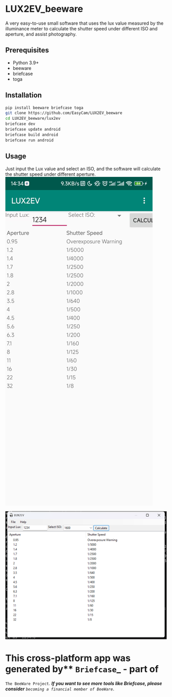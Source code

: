# LUX2EV_beeware
A very easy-to-use small software that uses the lux value measured by the illuminance meter to calculate the shutter speed under different ISO and aperture, and assist photography. 


## Prerequisites

- Python 3.9+
- beeware
- briefcase
- toga

## Installation


```Bash
pip install beeware briefcase toga
git clone https://github.com/EasyCam/LUX2EV_beeware
cd LUX2EV_beeware/lux2ev
briefcase dev
briefcase update android
briefcase build android
briefcase run android
```

## Usage

Just input the Lux value and select an ISO, and the software will calculate the shutter speed under different aperture.
![](./images/ScreenshotOnAndroid.jpg)

![](./images/ScreenshotOnWindows.png)

# This cross-platform app was generated by** `Briefcase`_ **- part of**
`The BeeWare Project`_. **If you want to see more tools like Briefcase, please
consider** `becoming a financial member of BeeWare`_.

